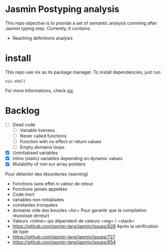 # Jasmin Postyping analysis

This repo objective is to provide a set of semantic analysis comming after Jasmin typing step.
Currently, it contains: 
- Reaching definitions analysis


# install 

This repo use nix as its package manager. To install dependencies, just run:
```
nix-shell
``` 

For more informations, check [nix](https://nixos.org/)

# Backlog

- [ ] Dead code 
  - [ ] Variable liveness
  - [ ] Never called functions 
  - [ ] Function with no effect or return values 
  - [ ] Empty domains loops 
- [x] Uninitialised variables 
- [x] Inline (static) variables depending on dynamic values 
- [x] Mutability of non `mut` array pointers 

Pour détecter des étourderies (warning)
- Fonctions sans effet ni valeur de retour
- Fonctions jamais appelées
- Code mort
- variables non-initialisées
- constantes tronquées
- domaine vide des boucles =for=
Pour garantir que la compilation réussisse (erreur)
- Valeurs =inline= qui dépendent de valeurs =reg= / =stack=
- https://github.com/jasmin-lang/jasmin/issues/828
Après la vérification de type
- https://github.com/jasmin-lang/jasmin/issues/727
- https://github.com/jasmin-lang/jasmin/issues/854

